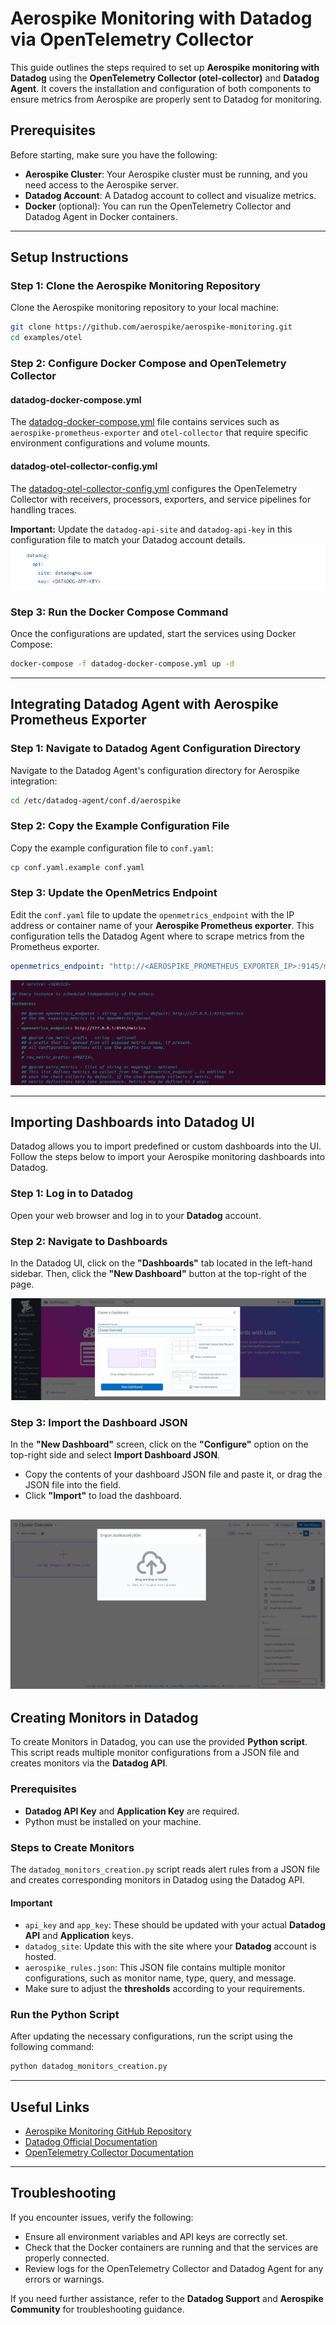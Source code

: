 # 
# Aerospike Monitoring with Datadog via OpenTelemetry Collector

This guide outlines the steps required to set up **Aerospike monitoring with Datadog** using the **OpenTelemetry Collector (otel-collector)** and **Datadog Agent**. It covers the installation and configuration of both components to ensure metrics from Aerospike are properly sent to Datadog for monitoring.

## Prerequisites

Before starting, make sure you have the following:

- **Aerospike Cluster**: Your Aerospike cluster must be running, and you need access to the Aerospike server.
- **Datadog Account**: A Datadog account to collect and visualize metrics.
- **Docker** (optional): You can run the OpenTelemetry Collector and Datadog Agent in Docker containers.

---

## Setup Instructions

### Step 1: Clone the Aerospike Monitoring Repository

Clone the Aerospike monitoring repository to your local machine:

```bash
git clone https://github.com/aerospike/aerospike-monitoring.git
cd examples/otel
```

### Step 2: Configure Docker Compose and OpenTelemetry Collector

#### datadog-docker-compose.yml
The [datadog-docker-compose.yml](https://github.com/aerospike/aerospike-monitoring/blob/master/examples/otel/datadog-docker-compose.yml) file contains services such as `aerospike-prometheus-exporter` and `otel-collector` that require specific environment configurations and volume mounts.

#### datadog-otel-collector-config.yml
The [datadog-otel-collector-config.yml](https://github.com/aerospike/aerospike-monitoring/blob/master/examples/otel/datadog-otel-collector-config.yml) configures the OpenTelemetry Collector with receivers, processors, exporters, and service pipelines for handling traces.

**Important:** Update the `datadog-api-site` and `datadog-api-key` in this configuration file to match your Datadog account details.
![OpenTelemetry Collector API Config](assets/otel-collector-api-config.png)

### Step 3: Run the Docker Compose Command

Once the configurations are updated, start the services using Docker Compose:

```bash
docker-compose -f datadog-docker-compose.yml up -d
```

---

## Integrating Datadog Agent with Aerospike Prometheus Exporter

### Step 1: Navigate to Datadog Agent Configuration Directory

Navigate to the Datadog Agent's configuration directory for Aerospike integration:

```bash
cd /etc/datadog-agent/conf.d/aerospike
```

### Step 2: Copy the Example Configuration File

Copy the example configuration file to `conf.yaml`:

```bash
cp conf.yaml.example conf.yaml
```

### Step 3: Update the OpenMetrics Endpoint

Edit the `conf.yaml` file to update the `openmetrics_endpoint` with the IP address or container name of your **Aerospike Prometheus exporter**. This configuration tells the Datadog Agent where to scrape metrics from the Prometheus exporter.

```yaml
openmetrics_endpoint: "http://<AEROSPIKE_PROMETHEUS_EXPORTER_IP>:9145/metrics"
```
![Conf YAML Endpoint Configuration](assets/conf-endpoint.png)

---

## Importing Dashboards into Datadog UI
Datadog allows you to import predefined or custom dashboards into the UI. Follow the steps below to import your Aerospike monitoring dashboards into Datadog.

### Step 1: Log in to Datadog

Open your web browser and log in to your **Datadog** account.

### Step 2: Navigate to Dashboards

In the Datadog UI, click on the **"Dashboards"** tab located in the left-hand sidebar. Then, click the **"New Dashboard"** button at the top-right of the page.

![Datadog Dashboard UI](assets/datadog-dashboard-ui.png)

### Step 3: Import the Dashboard JSON

In the **"New Dashboard"** screen, click on the **"Configure"** option on the top-right side and select **Import Dashboard JSON**.

- Copy the contents of your dashboard JSON file and paste it, or drag the JSON file into the field.
- Click **"Import"** to load the dashboard.
  
![Datadog Dashboard Import](assets/datadog-dashbaord-import.png)
---

## Creating Monitors in Datadog

To create Monitors in Datadog, you can use the provided **Python script**. This script reads multiple monitor configurations from a JSON file and creates monitors via the **Datadog API**.

### Prerequisites

- **Datadog API Key** and **Application Key** are required.
- Python must be installed on your machine.

### Steps to Create Monitors

The `datadog_monitors_creation.py` script reads alert rules from a JSON file and creates corresponding monitors in Datadog using the Datadog API.

#### Important

- `api_key` and `app_key`: These should be updated with your actual **Datadog API** and **Application** keys.
- `datadog_site`: Update this with the site where your **Datadog** account is hosted.
- `aerospike_rules.json`: This JSON file contains multiple monitor configurations, such as monitor name, type, query, and message.
- Make sure to adjust the **thresholds** according to your requirements.

### Run the Python Script

After updating the necessary configurations, run the script using the following command:

```bash
python datadog_monitors_creation.py
```
---

## Useful Links

- [Aerospike Monitoring GitHub Repository](https://github.com/aerospike/aerospike-monitoring)
- [Datadog Official Documentation](https://docs.datadoghq.com/)
- [OpenTelemetry Collector Documentation](https://opentelemetry.io/docs/)

---

## Troubleshooting

If you encounter issues, verify the following:

- Ensure all environment variables and API keys are correctly set.
- Check that the Docker containers are running and that the services are properly connected.
- Review logs for the OpenTelemetry Collector and Datadog Agent for any errors or warnings.

If you need further assistance, refer to the **Datadog Support** and **Aerospike Community** for troubleshooting guidance.
